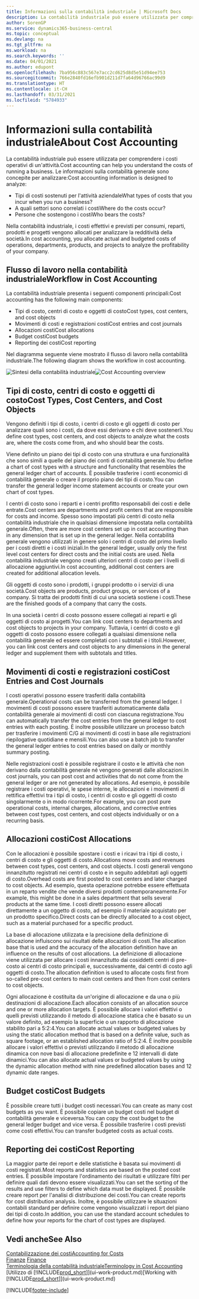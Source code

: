 ```yaml
---
title: Informazioni sulla contabilità industriale | Microsoft Docs
description: La contabilità industriale può essere utilizzata per comprendere i costi operativi di un'attività.
author: SorenGP
ms.service: dynamics365-business-central
ms.topic: conceptual
ms.devlang: na
ms.tgt_pltfrm: na
ms.workload: na
ms.search.keywords: ''
ms.date: 04/01/2021
ms.author: edupont
ms.openlocfilehash: 7ba956c883c567e7acc2cd625d8d5e51d94ee753
ms.sourcegitcommit: 766e2840fd16efb901d211d7fa64d96766ac99d9
ms.translationtype: HT
ms.contentlocale: it-CH
ms.lasthandoff: 03/31/2021
ms.locfileid: "5784933"
---
```

# <a name="about-cost-accounting"></a><span data-ttu-id="35184-103">Informazioni sulla contabilità industriale</span><span class="sxs-lookup"><span data-stu-id="35184-103">About Cost Accounting</span></span>
<span data-ttu-id="35184-104">La contabilità industriale può essere utilizzata per comprendere i costi operativi di un'attività.</span><span class="sxs-lookup"><span data-stu-id="35184-104">Cost accounting can help you understand the costs of running a business.</span></span> <span data-ttu-id="35184-105">Le informazioni sulla contabilità generale sono concepite per analizzare:</span><span class="sxs-lookup"><span data-stu-id="35184-105">Cost accounting information is designed to analyze:</span></span>  

-   <span data-ttu-id="35184-106">Tipi di costi sostenuti per l'attività aziendale</span><span class="sxs-lookup"><span data-stu-id="35184-106">What types of costs that you incur when you run a business?</span></span>  
-   <span data-ttu-id="35184-107">A quali settori sono correlati i costi</span><span class="sxs-lookup"><span data-stu-id="35184-107">Where do the costs occur?</span></span>  
-   <span data-ttu-id="35184-108">Persone che sostengono i costi</span><span class="sxs-lookup"><span data-stu-id="35184-108">Who bears the costs?</span></span>  

<span data-ttu-id="35184-109">Nella contabilità industriale, i costi effettivi e previsti per consumi, reparti, prodotti e progetti vengono allocati per analizzare la redditività della società.</span><span class="sxs-lookup"><span data-stu-id="35184-109">In cost accounting, you allocate actual and budgeted costs of operations, departments, products, and projects to analyze the profitability of your company.</span></span>  

## <a name="workflow-in-cost-accounting"></a><span data-ttu-id="35184-110">Flusso di lavoro nella contabilità industriale</span><span class="sxs-lookup"><span data-stu-id="35184-110">Workflow in Cost Accounting</span></span>  
<span data-ttu-id="35184-111">La contabilità industriale presenta i seguenti componenti principali:</span><span class="sxs-lookup"><span data-stu-id="35184-111">Cost accounting has the following main components:</span></span>  

-   <span data-ttu-id="35184-112">Tipi di costo, centri di costo e oggetti di costo</span><span class="sxs-lookup"><span data-stu-id="35184-112">Cost types, cost centers, and cost objects</span></span>  
-   <span data-ttu-id="35184-113">Movimenti di costi e registrazioni costi</span><span class="sxs-lookup"><span data-stu-id="35184-113">Cost entries and cost journals</span></span>  
-   <span data-ttu-id="35184-114">Allocazioni costi</span><span class="sxs-lookup"><span data-stu-id="35184-114">Cost allocations</span></span>  
-   <span data-ttu-id="35184-115">Budget costi</span><span class="sxs-lookup"><span data-stu-id="35184-115">Cost budgets</span></span>
-   <span data-ttu-id="35184-116">Reporting dei costi</span><span class="sxs-lookup"><span data-stu-id="35184-116">Cost reporting</span></span>  

<span data-ttu-id="35184-117">Nel diagramma seguente viene mostrato il flusso di lavoro nella contabilità industriale.</span><span class="sxs-lookup"><span data-stu-id="35184-117">The following diagram shows the workflow in cost accounting.</span></span>  

<span data-ttu-id="35184-118">![Sintesi della contabilità industriale](media/costaccountingoverview.png "CostAccountingOverview")</span><span class="sxs-lookup"><span data-stu-id="35184-118">![Cost Accounting overview](media/costaccountingoverview.png "CostAccountingOverview")</span></span>  

## <a name="cost-types-cost-centers-and-cost-objects"></a><span data-ttu-id="35184-119">Tipi di costo, centri di costo e oggetti di costo</span><span class="sxs-lookup"><span data-stu-id="35184-119">Cost Types, Cost Centers, and Cost Objects</span></span>  
<span data-ttu-id="35184-120">Vengono definiti i tipi di costo, i centri di costo e gli oggetti di costo per analizzare quali sono i costi, da dove essi derivano e chi deve sostenerli.</span><span class="sxs-lookup"><span data-stu-id="35184-120">You define cost types, cost centers, and cost objects to analyze what the costs are, where the costs come from, and who should bear the costs.</span></span>  

<span data-ttu-id="35184-121">Viene definito un piano dei tipi di costo con una struttura e una funzionalità che sono simili a quelle del piano dei conti di contabilità generale.</span><span class="sxs-lookup"><span data-stu-id="35184-121">You define a chart of cost types with a structure and functionality that resembles the general ledger chart of accounts.</span></span> <span data-ttu-id="35184-122">È possibile trasferire i conti economici di contabilità generale o creare il proprio piano dei tipi di costo.</span><span class="sxs-lookup"><span data-stu-id="35184-122">You can transfer the general ledger income statement accounts or create your own chart of cost types.</span></span>  

<span data-ttu-id="35184-123">I centri di costo sono i reparti e i centri profitto responsabili dei costi e delle entrate.</span><span class="sxs-lookup"><span data-stu-id="35184-123">Cost centers are departments and profit centers that are responsible for costs and income.</span></span> <span data-ttu-id="35184-124">Spesso sono impostati più centri di costo nella contabilità industriale che in qualsiasi dimensione impostata nella contabilità generale.</span><span class="sxs-lookup"><span data-stu-id="35184-124">Often, there are more cost centers set up in cost accounting than in any dimension that is set up in the general ledger.</span></span> <span data-ttu-id="35184-125">Nella contabilità generale vengono utilizzati in genere solo i centri di costo del primo livello per i costi diretti e i costi iniziali.</span><span class="sxs-lookup"><span data-stu-id="35184-125">In the general ledger, usually only the first level cost centers for direct costs and the initial costs are used.</span></span> <span data-ttu-id="35184-126">Nella contabilità industriale vengono creati ulteriori centri di costo per i livelli di allocazione aggiuntivi.</span><span class="sxs-lookup"><span data-stu-id="35184-126">In cost accounting, additional cost centers are created for additional allocation levels.</span></span>  

<span data-ttu-id="35184-127">Gli oggetti di costo sono i prodotti, i gruppi prodotto o i servizi di una società.</span><span class="sxs-lookup"><span data-stu-id="35184-127">Cost objects are products, product groups, or services of a company.</span></span> <span data-ttu-id="35184-128">Si tratta dei prodotti finiti di cui una società sostiene i costi.</span><span class="sxs-lookup"><span data-stu-id="35184-128">These are the finished goods of a company that carry the costs.</span></span>  

<span data-ttu-id="35184-129">In una società i centri di costo possono essere collegati ai reparti e gli oggetti di costo ai progetti.</span><span class="sxs-lookup"><span data-stu-id="35184-129">You can link cost centers to departments and cost objects to projects in your company.</span></span> <span data-ttu-id="35184-130">Tuttavia, i centri di costo e gli oggetti di costo possono essere collegati a qualsiasi dimensione nella contabilità generale ed essere completati con i subtotali e i titoli.</span><span class="sxs-lookup"><span data-stu-id="35184-130">However, you can link cost centers and cost objects to any dimensions in the general ledger and supplement them with subtotals and titles.</span></span>  

## <a name="cost-entries-and-cost-journals"></a><span data-ttu-id="35184-131">Movimenti di costi e registrazioni costi</span><span class="sxs-lookup"><span data-stu-id="35184-131">Cost Entries and Cost Journals</span></span>  
<span data-ttu-id="35184-132">I costi operativi possono essere trasferiti dalla contabilità generale.</span><span class="sxs-lookup"><span data-stu-id="35184-132">Operational costs can be transferred from the general ledger.</span></span> <span data-ttu-id="35184-133">I movimenti di costi possono essere trasferiti automaticamente dalla contabilità generale ai movimenti di costi con ciascuna registrazione.</span><span class="sxs-lookup"><span data-stu-id="35184-133">You can automatically transfer the cost entries from the general ledger to cost entries with each posting.</span></span> <span data-ttu-id="35184-134">È inoltre possibile utilizzare un processo batch per trasferire i movimenti C/G ai movimenti di costi in base alle registrazioni riepilogative quotidiane e mensili.</span><span class="sxs-lookup"><span data-stu-id="35184-134">You can also use a batch job to transfer the general ledger entries to cost entries based on daily or monthly summary posting.</span></span>  

<span data-ttu-id="35184-135">Nelle registrazioni costi è possibile registrare il costo e le attività che non derivano dalla contabilità generale né vengono generati dalle allocazioni.</span><span class="sxs-lookup"><span data-stu-id="35184-135">In cost journals, you can post cost and activities that do not come from the general ledger or are not generated by allocations.</span></span> <span data-ttu-id="35184-136">Ad esempio, è possibile registrare i costi operativi, le spese interne, le allocazioni e i movimenti di rettifica effettivi tra i tipi di costo, i centri di costo e gli oggetti di costo singolarmente o in modo ricorrente.</span><span class="sxs-lookup"><span data-stu-id="35184-136">For example, you can post pure operational costs, internal charges, allocations, and corrective entries between cost types, cost centers, and cost objects individually or on a recurring basis.</span></span>  

## <a name="cost-allocations"></a><span data-ttu-id="35184-137">Allocazioni costi</span><span class="sxs-lookup"><span data-stu-id="35184-137">Cost Allocations</span></span>  
<span data-ttu-id="35184-138">Con le allocazioni è possibile spostare i costi e i ricavi tra i tipi di costo, i centri di costo e gli oggetti di costo.</span><span class="sxs-lookup"><span data-stu-id="35184-138">Allocations move costs and revenues between cost types, cost centers, and cost objects.</span></span> <span data-ttu-id="35184-139">I costi generali vengono innanzitutto registrati nei centri di costo e in seguito addebitati agli oggetti di costo.</span><span class="sxs-lookup"><span data-stu-id="35184-139">Overhead costs are first posted to cost centers and later charged to cost objects.</span></span> <span data-ttu-id="35184-140">Ad esempio, questa operazione potrebbe essere effettuata in un reparto vendite che vende diversi prodotti contemporaneamente.</span><span class="sxs-lookup"><span data-stu-id="35184-140">For example, this might be done in a sales department that sells several products at the same time.</span></span> <span data-ttu-id="35184-141">I costi diretti possono essere allocati direttamente a un oggetto di costo, ad esempio il materiale acquistato per un prodotto specifico.</span><span class="sxs-lookup"><span data-stu-id="35184-141">Direct costs can be directly allocated to a cost object, such as a material purchased for a specific product.</span></span>  

<span data-ttu-id="35184-142">La base di allocazione utilizzata e la precisione della definizione di allocazione influiscono sui risultati delle allocazioni di costi.</span><span class="sxs-lookup"><span data-stu-id="35184-142">The allocation base that is used and the accuracy of the allocation definition have an influence on the results of cost allocations.</span></span> <span data-ttu-id="35184-143">La definizione di allocazione viene utilizzata per allocare i costi innanzitutto dai cosiddetti centri di pre-costo ai centri di costo principali e, successivamente, dai centri di costo agli oggetti di costo.</span><span class="sxs-lookup"><span data-stu-id="35184-143">The allocation definition is used to allocate costs first from so-called pre-cost centers to main cost centers and then from cost centers to cost objects.</span></span>  

<span data-ttu-id="35184-144">Ogni allocazione è costituita da un'origine di allocazione e da una o più destinazioni di allocazione.</span><span class="sxs-lookup"><span data-stu-id="35184-144">Each allocation consists of an allocation source and one or more allocation targets.</span></span> <span data-ttu-id="35184-145">È possibile allocare i valori effettivi o quelli previsti utilizzando il metodo di allocazione statica che è basato su un valore definito, ad esempio la superficie o un rapporto di allocazione stabilito pari a 5:2:4.</span><span class="sxs-lookup"><span data-stu-id="35184-145">You can allocate actual values or budgeted values by using the static allocation method that is based on a definite value, such as square footage, or an established allocation ratio of 5:2:4.</span></span> <span data-ttu-id="35184-146">È inoltre possibile allocare i valori effettivi o previsti utilizzando il metodo di allocazione dinamica con nove basi di allocazione predefinite e 12 intervalli di date dinamici.</span><span class="sxs-lookup"><span data-stu-id="35184-146">You can also allocate actual values or budgeted values by using the dynamic allocation method with nine predefined allocation bases and 12 dynamic date ranges.</span></span>  

## <a name="cost-budgets"></a><span data-ttu-id="35184-147">Budget costi</span><span class="sxs-lookup"><span data-stu-id="35184-147">Cost Budgets</span></span>  
<span data-ttu-id="35184-148">È possibile creare tutti i budget costi necessari.</span><span class="sxs-lookup"><span data-stu-id="35184-148">You can create as many cost budgets as you want.</span></span> <span data-ttu-id="35184-149">È possibile copiare un budget costi nel budget di contabilità generale e viceversa.</span><span class="sxs-lookup"><span data-stu-id="35184-149">You can copy the cost budget to the general ledger budget and vice versa.</span></span> <span data-ttu-id="35184-150">È possibile trasferire i costi previsti come costi effettivi.</span><span class="sxs-lookup"><span data-stu-id="35184-150">You can transfer budgeted costs as actual costs.</span></span>  

## <a name="cost-reporting"></a><span data-ttu-id="35184-151">Reporting dei costi</span><span class="sxs-lookup"><span data-stu-id="35184-151">Cost Reporting</span></span>  
<span data-ttu-id="35184-152">La maggior parte dei report e delle statistiche è basata sui movimenti di costi registrati.</span><span class="sxs-lookup"><span data-stu-id="35184-152">Most reports and statistics are based on the posted cost entries.</span></span> <span data-ttu-id="35184-153">È possibile impostare l'ordinamento dei risultati e utilizzare filtri per definire quali dati devono essere visualizzati.</span><span class="sxs-lookup"><span data-stu-id="35184-153">You can set the sorting of the results and use filters to define which data must be displayed.</span></span> <span data-ttu-id="35184-154">È possibile creare report per l'analisi di distribuzione dei costi.</span><span class="sxs-lookup"><span data-stu-id="35184-154">You can create reports for cost distribution analysis.</span></span> <span data-ttu-id="35184-155">Inoltre, è possibile utilizzare le situazioni contabili standard per definire come vengono visualizzati i report del piano dei tipi di costo.</span><span class="sxs-lookup"><span data-stu-id="35184-155">In addition, you can use the standard account schedules to define how your reports for the chart of cost types are displayed.</span></span>  

## <a name="see-also"></a><span data-ttu-id="35184-156">Vedi anche</span><span class="sxs-lookup"><span data-stu-id="35184-156">See Also</span></span>  
 [<span data-ttu-id="35184-157">Contabilizzazione dei costi</span><span class="sxs-lookup"><span data-stu-id="35184-157">Accounting for Costs</span></span>](finance-manage-cost-accounting.md)  
 <span data-ttu-id="35184-158">[Finanze](finance.md) </span><span class="sxs-lookup"><span data-stu-id="35184-158">[Finance](finance.md) </span></span>  
 [<span data-ttu-id="35184-159">Terminologia della contabilità industriale</span><span class="sxs-lookup"><span data-stu-id="35184-159">Terminology in Cost Accounting</span></span>](finance-terminology-in-cost-accounting.md)  
 <span data-ttu-id="35184-160">[Utilizzo di [!INCLUDE[prod_short](includes/prod_short.md)]](ui-work-product.md)</span><span class="sxs-lookup"><span data-stu-id="35184-160">[Working with [!INCLUDE[prod_short](includes/prod_short.md)]](ui-work-product.md)</span></span>


[!INCLUDE[footer-include](includes/footer-banner.md)]